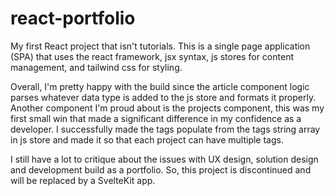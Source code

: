 # react-portfolio

My first React project that isn't tutorials. This is a single page application (SPA) that uses the react framework, jsx syntax, js stores for content management, and tailwind css for styling.

Overall, I'm pretty happy with the build since the article component logic parses whatever data type is added to the js store and formats it properly. Another component I'm proud about is the projects component, this was my first small win that made a significant difference in my confidence as a developer. I successfully made the tags populate from the tags string array in js store and made it so that each project can have multiple tags.

I still have a lot to critique about the issues with UX design, solution design and development build as a portfolio. So, this project is discontinued and will be replaced by a SvelteKit app.
